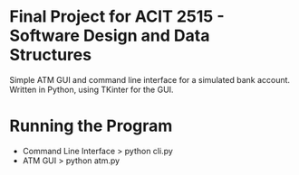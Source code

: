<h1>Final Project for ACIT 2515 - Software Design and Data Structures</h1>
<p>
  Simple ATM GUI and command line interface for a simulated bank account. Written in Python, using TKinter for the GUI.
<p>

<h1>Running the Program</h1>
<ul>
  <li> Command Line Interface > python cli.py
  <li> ATM GUI > python atm.py
 </ul>

